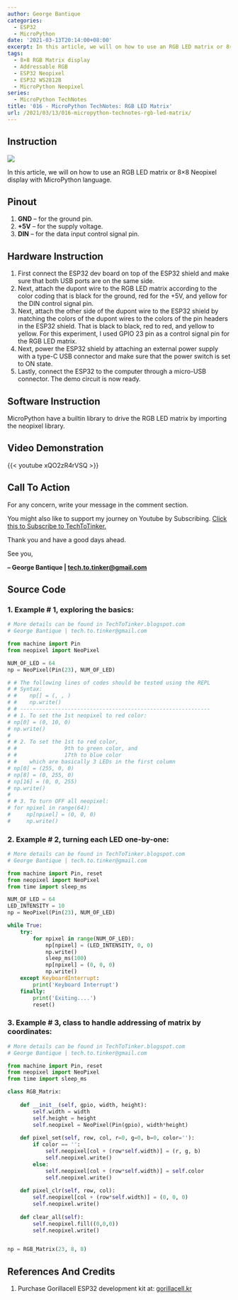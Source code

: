 ```yaml
---
author: George Bantique
categories:
  - ESP32
  - MicroPython
date: '2021-03-13T20:14:00+08:00'
excerpt: In this article, we will on how to use an RGB LED matrix or 8×8 Neopixel display with MicroPython language.
tags:
  - 8×8 RGB Matrix display
  - Addressable RGB
  - ESP32 Neopixel
  - ESP32 WS2812B
  - MicroPython Neopixel
series:
  - MicroPython TechNotes
title: '016 - MicroPython TechNotes: RGB LED Matrix'
url: /2021/03/13/016-micropython-technotes-rgb-led-matrix/
---
```


## **Instruction**

![](/images/016-technotes-8x8rgb-led.png)

In this article, we will on how to use an RGB LED matrix or 8×8 Neopixel display with MicroPython language.

## **Pinout**

1. **GND** – for the ground pin.
2. **+5V** – for the supply voltage.
3. **DIN** – for the data input control signal pin.

## **Hardware Instruction**

1. First connect the ESP32 dev board on top of the ESP32 shield and make sure that both USB ports are on the same side.
2. Next, attach the dupont wire to the RGB LED matrix according to the color coding that is black for the ground, red for the +5V, and yellow for the DIN control signal pin.
3. Next, attach the other side of the dupont wire to the ESP32 shield by matching the colors of the dupont wires to the colors of the pin headers in the ESP32 shield. That is black to black, red to red, and yellow to yellow. For this experiment, I used GPIO 23 pin as a control signal pin for the RGB LED matrix.
4. Next, power the ESP32 shield by attaching an external power supply with a type-C USB connector and make sure that the power switch is set to ON state.
5. Lastly, connect the ESP32 to the computer through a micro-USB connector. The demo circuit is now ready.

## **Software Instruction**

MicroPython have a builtin library to drive the RGB LED matrix by importing the neopixel library.

## **Video Demonstration**

{{< youtube xQO2zR4rVSQ >}}

## **Call To Action**

For any concern, write your message in the comment section.

You might also like to support my journey on Youtube by Subscribing. [Click this to Subscribe to TechToTinker.](https://www.youtube.com/c/TechToTinker?sub_confirmation=1)

Thank you and have a good days ahead.

See you,

**– George Bantique | tech.to.tinker@gmail.com**

## **Source Code**

### 1. Example # 1, exploring the basics:

```py { lineNos="true" wrap="true" }
# More details can be found in TechToTinker.blogspot.com 
# George Bantique | tech.to.tinker@gmail.com

from machine import Pin
from neopixel import NeoPixel

NUM_OF_LED = 64
np = NeoPixel(Pin(23), NUM_OF_LED)

# # The following lines of codes should be tested using the REPL
# # Syntax:
# #    np[] = (, , )
# #    np.write()
# # ------------------------------------------------------------
# # 1. To set the 1st neopixel to red color:
# np[0] = (0, 10, 0)
# np.write()
# 
# # 2. To set the 1st to red color,
# #               9th to green color, and
# #               17th to blue color
# #    which are basically 3 LEDs in the first column
# np[0] = (255, 0, 0)
# np[8] = (0, 255, 0)
# np[16] = (0, 0, 255)
# np.write()
#
# # 3. To turn OFF all neopixel:
# for npixel in range(64):
#     np[npixel] = (0, 0, 0)
#     np.write()

```

### 2. Example # 2, turning each LED one-by-one:

```py { lineNos="true" wrap="true" }
# More details can be found in TechToTinker.blogspot.com 
# George Bantique | tech.to.tinker@gmail.com

from machine import Pin, reset
from neopixel import NeoPixel
from time import sleep_ms

NUM_OF_LED = 64
LED_INTENSITY = 10
np = NeoPixel(Pin(23), NUM_OF_LED)

while True:
    try:
        for npixel in range(NUM_OF_LED):
            np[npixel] = (LED_INTENSITY, 0, 0)
            np.write()
            sleep_ms(100)
            np[npixel] = (0, 0, 0)
            np.write()
    except KeyboardInterrupt:
        print('Keyboard Interrupt')
    finally:
        print('Exiting....')
        reset()

```

### 3. Example # 3, class to handle addressing of matrix by coordinates:

```py { lineNos="true" wrap="true" }
# More details can be found in TechToTinker.blogspot.com 
# George Bantique | tech.to.tinker@gmail.com

from machine import Pin, reset
from neopixel import NeoPixel
from time import sleep_ms

class RGB_Matrix:
    
    def __init__(self, gpio, width, height):
        self.width = width
        self.height = height
        self.neopixel = NeoPixel(Pin(gpio), width*height)
        
    def pixel_set(self, row, col, r=0, g=0, b=0, color=''):
        if color == '': 
            self.neopixel[col + (row*self.width)] = (r, g, b)
            self.neopixel.write()
        else:
            self.neopixel[col + (row*self.width)] = self.color
            self.neopixel.write()
            
    def pixel_clr(self, row, col):
        self.neopixel[col + (row*self.width)] = (0, 0, 0)
        self.neopixel.write()
        
    def clear_all(self):
        self.neopixel.fill((0,0,0))
        self.neopixel.write()


np = RGB_Matrix(23, 8, 8)

```

## **References And Credits**

1. Purchase Gorillacell ESP32 development kit at:
[gorillacell.kr](http://gorillacell.kr/)

